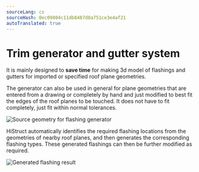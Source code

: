 ```yaml
---
sourceLang: cs
sourceHash: 0ec09804c11db8487d8a751ce3e4af21
autoTranslated: true
---
```


# Trim generator and gutter system

It is mainly designed to **save time** for making 3d model of flashings and gutters for imported or specified roof plane geometries.

The generator can also be used in general for plane geometries that are entered from a drawing or completely by hand and just modified to best fit the edges of the roof planes to be touched. It does not have to fit completely, just fit within normal tolerances.

![Source geometry for flashing generator](img/sourceGeometryForFlashingGenerator.png)

HiStruct automatically identifies the required flashing locations from the geometries of nearby roof planes, and then generates the corresponding flashing types. These generated flashings can then be further modified as required.

![Generated flashing result](img/generatedFlashingResult.png)
